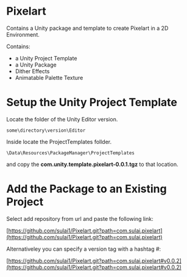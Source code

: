# Pixelart

Contains a Unity package and template to create Pixelart in a 2D Environment.

Contains:

- a Unity Project Template
- a Unity Package
- Dither Effects
- Animatable Palette Texture

# Setup the Unity Project Template
Locate the folder of the Unity Editor version.

    some\directory\version\Editor

Inside locate the ProjectTemplates follder.

    \Data\Resources\PackageManager\ProjectTemplates

and copy the **com.unity.template.pixelart-0.0.1.tgz** to that location.

# Add the Package to an Existing Project

Select add repository from url and paste the following link:

[https://github.com/sulai1/Pixelart.git?path=com.sulai.pixelart](https://github.com/sulai1/Pixelart.git?path=com.sulai.pixelart)

Alternativeley you can specify a version tag with a hashtag #:

[https://github.com/sulai1/Pixelart.git?path=com.sulai.pixelart#v0.0.2](https://github.com/sulai1/Pixelart.git?path=com.sulai.pixelart#v0.0.2)